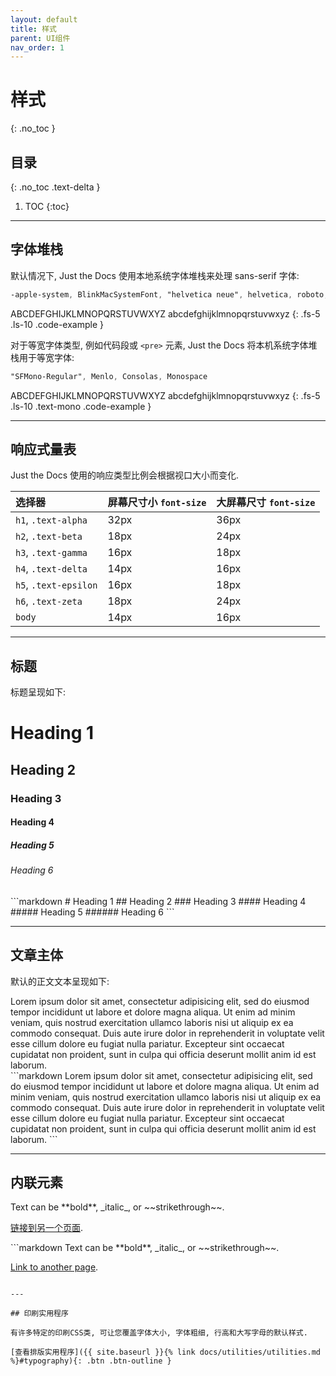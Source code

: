 ```yaml
---
layout: default
title: 样式
parent: UI组件
nav_order: 1
---
```


# 样式
{: .no_toc }

## 目录
{: .no_toc .text-delta }

1. TOC
{:toc}

---

## 字体堆栈

默认情况下, Just the Docs 使用本地系统字体堆栈来处理 sans-serif 字体:

```scss
-apple-system, BlinkMacSystemFont, "helvetica neue", helvetica, roboto, noto, "segoe ui", arial, sans-serif
```

ABCDEFGHIJKLMNOPQRSTUVWXYZ
abcdefghijklmnopqrstuvwxyz
{: .fs-5 .ls-10 .code-example }

对于等宽字体类型, 例如代码段或 `<pre>` 元素, Just the Docs 将本机系统字体堆栈用于等宽字体:

```scss
"SFMono-Regular", Menlo, Consolas, Monospace
```

ABCDEFGHIJKLMNOPQRSTUVWXYZ
abcdefghijklmnopqrstuvwxyz
{: .fs-5 .ls-10 .text-mono .code-example }

---

## 响应式量表

Just the Docs 使用的响应类型比例会根据视口大小而变化.

| 选择器              | 屏幕尺寸小 `font-size`    | 大屏幕尺寸 `font-size` |
|:----------------------|:---------------------------------|:------------------------------|
| `h1`, `.text-alpha`   | 32px                             | 36px                          |
| `h2`, `.text-beta`    | 18px                             | 24px                          |
| `h3`, `.text-gamma`   | 16px                             | 18px                          |
| `h4`, `.text-delta`   | 14px                             | 16px                          |
| `h5`, `.text-epsilon` | 16px                             | 18px                          |
| `h6`, `.text-zeta`    | 18px                             | 24px                          |
| `body`                | 14px                             | 16px                          |

---

## 标题

标题呈现如下:

<div class="code-example">
<h1>Heading 1</h1>
<h2>Heading 2</h2>
<h3>Heading 3</h3>
<h4>Heading 4</h4>
<h5>Heading 5</h5>
<h6>Heading 6</h6>
</div>
```markdown
# Heading 1
## Heading 2
### Heading 3
#### Heading 4
##### Heading 5
###### Heading 6
```

---

## 文章主体

默认的正文文本呈现如下:

<div class="code-example" markdown="1">
Lorem ipsum dolor sit amet, consectetur adipisicing elit, sed do eiusmod tempor incididunt ut labore et dolore magna aliqua. Ut enim ad minim veniam, quis nostrud exercitation ullamco laboris nisi ut aliquip ex ea commodo consequat. Duis aute irure dolor in reprehenderit in voluptate velit esse cillum dolore eu fugiat nulla pariatur. Excepteur sint occaecat cupidatat non proident, sunt in culpa qui officia deserunt mollit anim id est laborum.
</div>
```markdown
Lorem ipsum dolor sit amet, consectetur adipisicing elit, sed do eiusmod tempor incididunt ut labore et dolore magna aliqua. Ut enim ad minim veniam, quis nostrud exercitation ullamco laboris nisi ut aliquip ex ea commodo consequat. Duis aute irure dolor in reprehenderit in voluptate velit esse cillum dolore eu fugiat nulla pariatur. Excepteur sint occaecat cupidatat non proident, sunt in culpa qui officia deserunt mollit anim id est laborum.
```

---

## 内联元素

<div class="code-example" markdown="1">
Text can be **bold**, _italic_, or ~~strikethrough~~.

[链接到另一个页面](another-page).
</div>
```markdown
Text can be **bold**, _italic_, or ~~strikethrough~~.

[Link to another page](another-page).
```

---

## 印刷实用程序

有许多特定的印刷CSS类, 可让您覆盖字体大小, 字体粗细, 行高和大写字母的默认样式.

[查看排版实用程序]({{ site.baseurl }}{% link docs/utilities/utilities.md %}#typography){: .btn .btn-outline }
